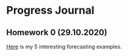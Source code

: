 # Progress Journal

## Homework 0 (29.10.2020)

[Here](files/ferhatturhan_homework_0.html) is my 5 interesting forecasting examples.